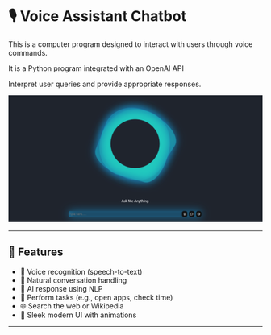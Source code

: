 # 🎙️ Voice Assistant Chatbot

This is a computer program designed to  interact with users through voice commands.

It is a  Python program integrated  with an OpenAI API

Interpret user queries and provide appropriate responses.


![Image](https://github.com/Abhishek-Kushwaha02/chatbot/blob/a7391c890914f5c5b629800f438f100cfe881357/Screenshot%202025-05-04%20221946.png)

---

## 🚀 Features

- 🎤 Voice recognition (speech-to-text)
- 💬 Natural conversation handling
- 🧠 AI response using NLP
- 🔧 Perform tasks (e.g., open apps, check time)
- 🌐 Search the web or Wikipedia
- 🎨 Sleek modern UI with animations

---


